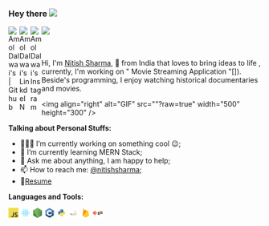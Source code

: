 ### Hey there <img src="https://media.giphy.com/media/hvRJCLFzcasrR4ia7z/giphy.gif" width="25px">
<a href="https://github.com/amoldalwai/">
  <img align="left" alt="Amol Dalwai's | Github" width="22px" src="https://cdn.jsdelivr.net/npm/simple-icons@v3/icons/github.svg" />
</a>
<a href="https://www.linkedin.com/in/amol-dalwai-b258561b9/">
  <img align="left" alt="Amol Dalwai's LinkdeIN" width="22px" src="https://cdn.jsdelivr.net/npm/simple-icons@v3/icons/linkedin.svg" />
</a>
<a href="https://amoldalwai.github.io/">
  <img align="left" alt="Amol Dalwai's Instagram" width="22px" src="https://cdn.jsdelivr.net/npm/simple-icons@v3/icons/about-dot-me.svg" />
</a>

![](https://visitor-badge.glitch.me/badge?page_id=amoldalwai.amoldalwai)

<br />

Hi, I'm [Nitish Sharma](https://deluxe-gumption-e5085f.netlify.app/),  🚀 from India that loves to bring ideas to life , currently, I'm working on " Movie Streaming Application "[]). Beside's programming, I enjoy watching historical documentaries and movies.

<img align="right" alt="GIF" src=""?raw=true" width="500" height="300" />
  
**Talking about Personal Stuffs:**

- 👨🏽‍💻 I’m currently working on something cool :wink:;
- 🌱 I’m currently learning MERN Stack; 
- 💬 Ask me about anything, I am happy to help;
- 📫 How to reach me: [@nitishsharma](https://www.linkedin.com/in/nitish-sharma-a7475622b/);
- 📝[Resume](https://jazzy-donut-096bdd.netlify.app)

**Languages and Tools:**  

<code><img height="20" src="https://raw.githubusercontent.com/github/explore/80688e429a7d4ef2fca1e82350fe8e3517d3494d/topics/javascript/javascript.png"></code>
<code><img height="20" src="https://raw.githubusercontent.com/github/explore/80688e429a7d4ef2fca1e82350fe8e3517d3494d/topics/react/react.png"></code>
<code><img height="20" src="https://raw.githubusercontent.com/github/explore/80688e429a7d4ef2fca1e82350fe8e3517d3494d/topics/nodejs/nodejs.png"></code>
<code><img height="20" src="https://raw.githubusercontent.com/github/explore/80688e429a7d4ef2fca1e82350fe8e3517d3494d/topics/cpp/cpp.png"></code>
<code><img height="20" src="https://raw.githubusercontent.com/github/explore/80688e429a7d4ef2fca1e82350fe8e3517d3494d/topics/python/python.png"></code>
<code><img height="20" src="https://raw.githubusercontent.com/github/explore/80688e429a7d4ef2fca1e82350fe8e3517d3494d/topics/mysql/mysql.png"></code>
<code><img height="20" src="https://raw.githubusercontent.com/github/explore/80688e429a7d4ef2fca1e82350fe8e3517d3494d/topics/firebase/firebase.png"></code>
<code><img height="20" src="https://raw.githubusercontent.com/github/explore/80688e429a7d4ef2fca1e82350fe8e3517d3494d/topics/git/git.png"></code>

<!--
<br>
<br>
<p align="center"> <img src="https://github-readme-stats.vercel.app/api?username=amoldalwai&show_icons=true&theme=gotham" alt="amoldalwai" />-->


